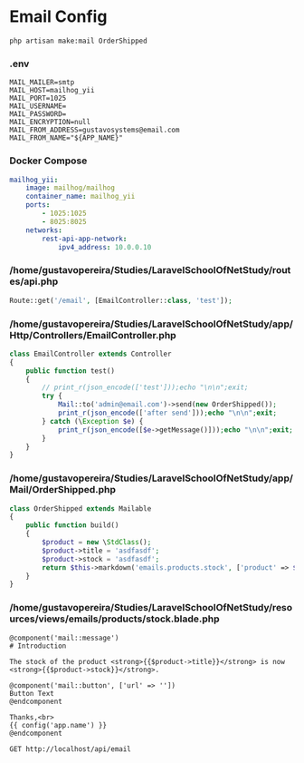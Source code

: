 # Email Config

```
php artisan make:mail OrderShipped
```

### .env
```
MAIL_MAILER=smtp
MAIL_HOST=mailhog_yii
MAIL_PORT=1025
MAIL_USERNAME=
MAIL_PASSWORD=
MAIL_ENCRYPTION=null
MAIL_FROM_ADDRESS=gustavosystems@email.com
MAIL_FROM_NAME="${APP_NAME}"
```

### Docker Compose
```yaml
mailhog_yii:
    image: mailhog/mailhog
    container_name: mailhog_yii
    ports:
        - 1025:1025
        - 8025:8025
    networks:
        rest-api-app-network:
            ipv4_address: 10.0.0.10
```

### /home/gustavopereira/Studies/LaravelSchoolOfNetStudy/routes/api.php
```php
Route::get('/email', [EmailController::class, 'test']);
```

### /home/gustavopereira/Studies/LaravelSchoolOfNetStudy/app/Http/Controllers/EmailController.php
```php
class EmailController extends Controller
{
    public function test()
    {
        // print_r(json_encode(['test']));echo "\n\n";exit;
        try {          
            Mail::to('admin@email.com')->send(new OrderShipped());
            print_r(json_encode(['after send']));echo "\n\n";exit;
        } catch (\Exception $e) {
            print_r(json_encode([$e->getMessage()]));echo "\n\n";exit;
        }
    }
}
```

### /home/gustavopereira/Studies/LaravelSchoolOfNetStudy/app/Mail/OrderShipped.php
```php
class OrderShipped extends Mailable
{
    public function build()
    {
        $product = new \StdClass();
        $product->title = 'asdfasdf';
        $product->stock = 'asdfasdf';
        return $this->markdown('emails.products.stock', ['product' => $product]);
    }
}
```

### /home/gustavopereira/Studies/LaravelSchoolOfNetStudy/resources/views/emails/products/stock.blade.php
```
@component('mail::message')
# Introduction

The stock of the product <strong>{{$product->title}}</strong> is now <strong>{{$product->stock}}</strong>.

@component('mail::button', ['url' => ''])
Button Text
@endcomponent

Thanks,<br>
{{ config('app.name') }}
@endcomponent
```

```
GET http://localhost/api/email
```



```
```

```
```

